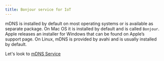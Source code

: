 ```yaml
---
title: Bonjour service for IoT
---
```


mDNS is installed by default on most operating systems or is available as separate package. On Mac OS it is installed by default and is called `Bonjour`. Apple releases an installer for Windows that can be found on Apple’s support page. On Linux, mDNS is provided by avahi and is
usually installed by default.

Let's look to [mDNS Service](https://docs.espressif.com/projects/esp-idf/en/latest/api-reference/protocols/mdns.html)
